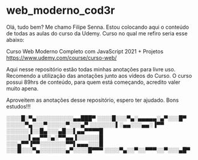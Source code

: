 # web_moderno_cod3r

Olá, tudo bem?
Me chamo Filipe Senna.
Estou colocando aqui o conteúdo de todas as aulas do curso da Udemy.
Curso no qual me refiro seria esse abaixo: 

Curso Web Moderno Completo com JavaScript 2021 + Projetos
https://www.udemy.com/course/curso-web/

Aqui nesse repositório estão todas minhas anotações para livre uso.
Recomendo a utilização das anotações junto aos vídeos do Curso.
O curso possui 89hrs de conteúdo, para quem está começando, acredito valer muito apena.


Aproveitem as anotações desse repositório, espero ter ajudado.
Bons estudos!!!

░░░░█░▀▄░░░░░░░░░░▄▄███▀ 
░░░░█░░░▀▄░▄▄▄▄▄░▄▀░░░█▀ 
░░░░░▀▄░░░▀░░░░░▀░░░▄▀ 
░░░░░░░▌░▄▄░░░▄▄░▐▀▀
░░░░░░▐░░█▄░░░▄█░░▌▄▄▀▀▀▀█ 
░░░░░░▌▄▄▀▀░▄░▀▀▄▄▐░░░░░░█ 
░░░▄▀▀▐▀▀░░░░░░░▀▀▌▄▄▄░░░█ 
░░░█░░░▀▄░░░░░░░▄▀░░░░█▀▀▀ 
░░░░▀▄░░▀░░▀▀▀░░▀░░░▄█▀

